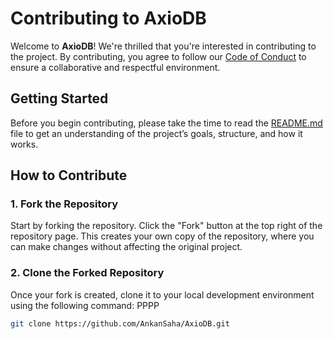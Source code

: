 # Contributing to AxioDB

Welcome to **AxioDB**! We're thrilled that you're interested in contributing to the project. By contributing, you agree to follow our [Code of Conduct](CODE_OF_CONDUCT.md) to ensure a collaborative and respectful environment.

## Getting Started

Before you begin contributing, please take the time to read the [README.md](README.md) file to get an understanding of the project’s goals, structure, and how it works.

## How to Contribute

### 1. Fork the Repository

Start by forking the repository. Click the "Fork" button at the top right of the repository page. This creates your own copy of the repository, where you can make changes without affecting the original project.

### 2. Clone the Forked Repository

Once your fork is created, clone it to your local development environment using the following command:
PPPP
```bash
git clone https://github.com/AnkanSaha/AxioDB.git
